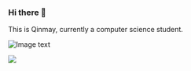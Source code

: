 ### Hi there 👋

<!--
**Qinmayyear/Qinmayyear** is a ✨ _special_ ✨ repository because its `README.md` (this file) appears on your GitHub profile.

Here are some ideas to get you started:

- 🔭 I’m currently working on ...
- 🌱 I’m currently learning ...
- 👯 I’m looking to collaborate on ...
- 🤔 I’m looking for help with ...
- 💬 Ask me about ...
- 📫 How to reach me: ...
- 😄 Pronouns: ...
- ⚡ Fun fact: ...
-->

This is Qinmay, currently a computer science student.

![Image text](https://raw.github.com/yourName/repositpry/master/Qinmayyear/image/WechatIMG.jpg)


<!-- github 个人统计图
[![Qinmayyear's GitHub stats](https://github-readme-stats.vercel.app/api?username=Qinmayyear)](https://github.com/anuraghazra/github-readme-stats)
-->

![](http://antzuhl.cn:4000/get/@Qinmayyear)


